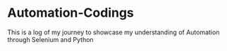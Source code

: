 # Automation-Codings
This is a log of my journey to showcase my understanding of Automation through Selenium and Python
